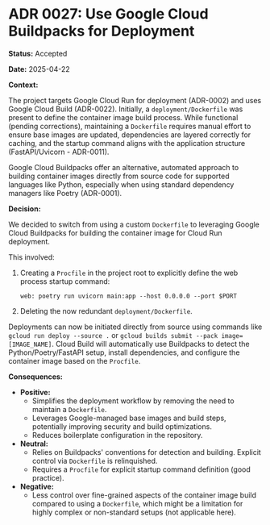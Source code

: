 # ADR 0027: Use Google Cloud Buildpacks for Deployment

**Status:** Accepted

**Date:** 2025-04-22

**Context:**

The project targets Google Cloud Run for deployment (ADR-0002) and uses Google Cloud Build (ADR-0022). Initially, a `deployment/Dockerfile` was present to define the container image build process. While functional (pending corrections), maintaining a `Dockerfile` requires manual effort to ensure base images are updated, dependencies are layered correctly for caching, and the startup command aligns with the application structure (FastAPI/Uvicorn - ADR-0011).

Google Cloud Buildpacks offer an alternative, automated approach to building container images directly from source code for supported languages like Python, especially when using standard dependency managers like Poetry (ADR-0001).

**Decision:**

We decided to switch from using a custom `Dockerfile` to leveraging Google Cloud Buildpacks for building the container image for Cloud Run deployment.

This involved:
1.  Creating a `Procfile` in the project root to explicitly define the web process startup command:
    ```
    web: poetry run uvicorn main:app --host 0.0.0.0 --port $PORT
    ```
2.  Deleting the now redundant `deployment/Dockerfile`.

Deployments can now be initiated directly from source using commands like `gcloud run deploy --source .` or `gcloud builds submit --pack image=[IMAGE_NAME]`. Cloud Build will automatically use Buildpacks to detect the Python/Poetry/FastAPI setup, install dependencies, and configure the container image based on the `Procfile`.

**Consequences:**

*   **Positive:**
    *   Simplifies the deployment workflow by removing the need to maintain a `Dockerfile`.
    *   Leverages Google-managed base images and build steps, potentially improving security and build optimizations.
    *   Reduces boilerplate configuration in the repository.
*   **Neutral:**
    *   Relies on Buildpacks' conventions for detection and building. Explicit control via `Dockerfile` is relinquished.
    *   Requires a `Procfile` for explicit startup command definition (good practice).
*   **Negative:**
    *   Less control over fine-grained aspects of the container image build compared to using a `Dockerfile`, which might be a limitation for highly complex or non-standard setups (not applicable here).
